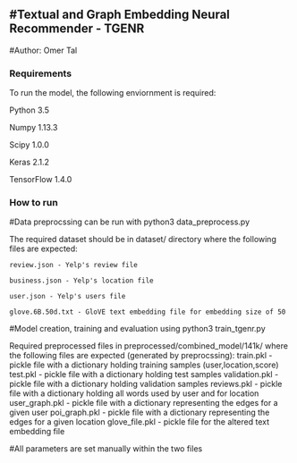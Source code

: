 #Textual and Graph Embedding Neural Recommender - TGENR
------------------------------------------------------------------------------------------
#Author: Omer Tal

### Requirements
To run the model, the following enviornment is required:

Python 3.5

Numpy 1.13.3

Scipy 1.0.0

Keras 2.1.2

TensorFlow 1.4.0

### How to run
#Data preprocssing can be run with 
python3 data_preprocess.py

The required dataset should be in dataset/ directory where the following files are expected:

	review.json - Yelp's review file
	
	business.json - Yelp's location file
	
	user.json - Yelp's users file
	
	glove.6B.50d.txt - GloVE text embedding file for embedding size of 50

#Model creation, training and evaluation using
 python3 train_tgenr.py
 
Required preprocessed files in preprocessed/combined_model/141k/ where the following files are expected (generated by preprocssing):
	train.pkl - pickle file with a dictionary holding training samples (user,location,score)
	test.pkl - pickle file with a dictionary holding test samples
	validation.pkl - pickle file with a dictionary holding validation samples
	reviews.pkl - pickle file with a dictionary holding all words used by user and for location
	user_graph.pkl - pickle file with a dictionary representing the edges for a given user
	poi_graph.pkl - pickle file with a dictionary representing the edges for a given location
	glove_file.pkl - pickle file for the altered text embedding file
	
#All parameters are set manually within the two files

